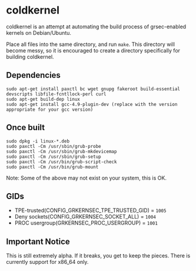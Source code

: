 coldkernel 
==========
coldkernel is an attempt at automating the build process of grsec-enabled kernels on Debian/Ubuntu. 

Place all files into the same directory, and run ```make```. This directory will become messy, so it is encouraged to create a directory specifically for building coldkernel. 

Dependencies
------------
```
sudo apt-get install paxctl bc wget gnupg fakeroot build-essential devscripts libfile-fcntllock-perl curl
sudo apt-get build-dep linux
sudo apt-get install gcc-4.9-plugin-dev (replace with the version appropriate for your gcc version)
```

Once built
----------
```
sudo dpkg -i linux-*.deb
sudo paxctl -Cm /usr/sbin/grub-probe
sudo paxctl -Cm /usr/sbin/grub-mkdevicemap
sudo paxctl -Cm /usr/sbin/grub-setup
sudo paxctl -Cm /usr/bin/grub-script-check
sudo paxctl -Cm /usr/bin/grub-mount
```
Note: Some of the above may not exist on your system, this is OK.

GIDs
----
* TPE-trusted(CONFIG_GRKERNSEC_TPE_TRUSTED_GID) = ```1005```
* Deny sockets(CONFIG_GRKERNSEC_SOCKET_ALL)  = ```1004```
* PROC usergroup(GRKERNSEC_PROC_USERGROUP) = ```1001```

Important Notice
-----------------
This is still extremely alpha. If it breaks, you get to keep the pieces. There is currently support for x86_64 only.

